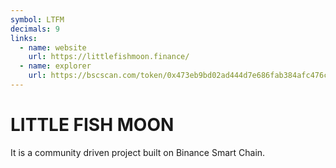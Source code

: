 ```yaml
---
symbol: LTFM
decimals: 9
links:
  - name: website
    url: https://littlefishmoon.finance/
  - name: explorer
    url: https://bscscan.com/token/0x473eb9bd02ad444d7e686fab384afc476cc337b8
---
```


# LITTLE FISH MOON

It is a community driven project built on Binance Smart Chain.
